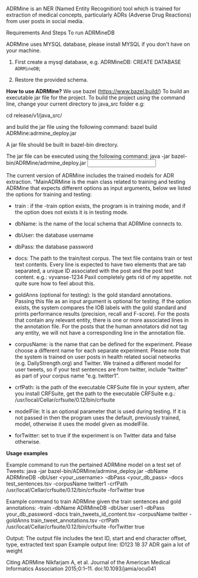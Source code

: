 ADRMine is an NER (Named Entity Recognition) tool which is trained for extraction of medical concepts, particularly ADRs (Adverse Drug Reactions) from user posts in social media.

Requirements And Steps To run ADRMineDB

ADRMine uses MYSQL database, please install MYSQL if you don't have on your machine.

1) First create a mysql database, e.g. ADRMineDB:
           CREATE DATABASE `ADRMineDB`;

2) Restore the provided schema.

**How to use ADRMine?**
We use bazel (https://www.bazel.build/) To build an executable jar file for the project. To build the project using the command line, change your current directory to java_src folder e.g:

cd release/v1/java_src/

and build the jar file using the following command:
bazel build ADRMine:adrmine_deploy.jar

A jar file should be built in bazel-bin directory.

The jar file can be executed using the following command:
java -jar bazel-bin/ADRMine/adrmine_deploy.jar <input OPTIONS>

The current version of ADRMine includes the trained models for  ADR extraction. "MainADRMine is the main class related to training and testing ADRMine that expects different options as input arguments, below we listed the options for training and testing:
+ train : if the -train option exists, the program is in training mode, and if the option does not exists it is in testing mode.
+ dbName: is the name of the local schema that ADRMine connects to.
+ dbUser: the database username
+ dbPass: the database password
+ docs: The path to the train/test corpus. The text file contains train or test text contents. Every line is expected to have two elements that are tab separated, a unique ID associated with the post and the post text content. 
 e.g.: vyvanse-1234	Paxil completely gets rid of my appetite. not quite sure how to feel about this.

+ goldAnns (optional for testing): Is the gold standard annotations. Passing this file as an input argument is optional for testing. If the option exists, the system compares the IOB labels with the gold standard and prints performance results (precision, recall and F-score).
 For the posts that contain any relevant entity, there is one or more associated lines in the annotation file. For the posts that the human annotators did not tag any entity, we will not have a corresponding line in the annotation file.
 
+ corpusName: is the name that can be defined for the experiment. Please choose a different name for each separate experiment. Please note that the system is trained on user posts in health related social networks (e.g. DailyStrength.org) and  Twitter. We trained a different model for user tweets, so if your test sentences are from twitter, include “twitter” as part of your corpus name “e.g. twitter1”.
+ crfPath: is the path of the executable CRFSuite file in your system, after you install CRFSuite, get the path to the executable CRFSuite e.g.: /usr/local/Cellar/crfsuite/0.12/bin/crfsuite
+ modelFile: It is an optional parameter that is used during testing. If it is not passed in then the program uses the default, previously trained, model, otherwise it uses the model given as modelFile.
+ forTwitter: set to true if the experiment is on Twitter data and false otherwise. 
 
**Usage examples**

Example command to run the pertained ADRMine model on a test set of Tweets:
java -jar bazel-bin/ADRMine/adrmine_deploy.jar -dbName ADRMineDB -dbUser <your_username> -dbPass <your_db_pass> -docs test_sentences.tsv -corpusName twitter1 -crfPath /usr/local/Cellar/crfsuite/0.12/bin/crfsuite -forTwitter true

Example command to train ADRMine given the train sentences and gold annotations:
 -train -dbName ADRMineDB -dbUser user1 -dbPass your_db_password -docs train_tweets_id_content.tsv -corpusName twitter -goldAnns train_tweet_annotations.tsv -crfPath /usr/local/Cellar/crfsuite/0.12/bin/crfsuite -forTwitter true

Output:
The output file includes the text ID, start and end character offset, type, extracted text span
Example output line:
ID123	18	37	ADR	gain a lot of weight


Citing ADRMine
Nikfarjam A, et al. Journal of the American Medical Informatics Association 2015;0:1–11. doi:10.1093/jamia/ocu041







